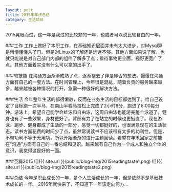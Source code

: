 ```yaml
---
layout: post
title: 2015年年终总结
category: 生活琐碎
---
```


2015晃眼而过，这一年是我过的比较颓的一年，也或者可以说比较自由的一年。


###工作
工作上做好了本职工作，在基础知识层面并未有太大进步，对Mysql算是懵懵懂懂入了门。但是对Linux的了解还是远远不够。其他方面如果说了解，也就只能说是对自己部门内部的组件了解多了点；看待事物更全面，视野更宽广了点。其他方面着实没有什么可以拿的出手了。


###软技能
在沟通方面渐渐成熟了点，逐渐褪去了非是即否的想法，慢慢在沟通方面有自己的一套方法。在时间管理上，今年很是混乱，随着负责的服务越来越多，越来越被各种情况的打开，急需一种很好的解决方法。

###生活
今年整年生活的都很懒散，反而在业务生活的目标都达到了。给自己设定了目标跑一次半马，在南山半程马拉松上完成了2小时8分，跑进了6:00每分钟。游泳上，希望自己能学会蛙泳和自由泳，这周自由泳也能游完整个泳道了。健身也有了一些效果，身材更好了。背部有力了在站立的时候也更挺直了。现在游泳、跑步、健身都成了生活的一部分，感觉一切都挺好的，也很满意现在的生活状态。读书方面花费的时间少了点，虽然常说读书不应该带有太多的功利性。但是，不带功利不等于无用功，所以开始渐渐的进行主题阅读。希望在年末回家之前能在“沟通”方面有自己的一番总结和见识。越来越有自己作为一个成人和独立个体的意识，我觉得这是好的一面。

###豆瓣2015
![]({{ site.url }}/public/blog-img/2015readingtaste1.png)
![]({{ site.url }}/public/blog-img/2015readingtaste2.png)

###总结
今年是职业成长的一年，是个人生活成长的一年，但是依然不是基础技术成长的一年。
2016年就快来了，不知道下一年该走向何方...